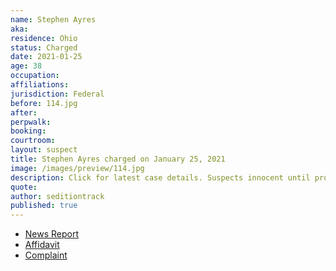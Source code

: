 ```yaml
---
name: Stephen Ayres
aka:
residence: Ohio
status: Charged
date: 2021-01-25
age: 38
occupation:
affiliations:
jurisdiction: Federal
before: 114.jpg
after:
perpwalk:
booking:
courtroom:
layout: suspect
title: Stephen Ayres charged on January 25, 2021
image: /images/preview/114.jpg
description: Click for latest case details. Suspects innocent until proven guilty.
quote:
author: seditiontrack
published: true
---
```


- [News Report](https://www.wfmj.com/story/43229774/warren-man-arrested-by-fbi-after-involvement-in-us-capitol-riots)
- [Affidavit](https://www.justice.gov/opa/page/file/1360721/download)
- [Complaint](https://www.justice.gov/opa/page/file/1360951/download)